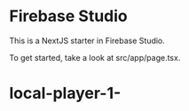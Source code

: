 # Firebase Studio

This is a NextJS starter in Firebase Studio.

To get started, take a look at src/app/page.tsx.
# local-player-1-
